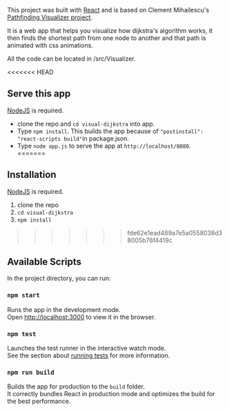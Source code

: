 This project was built with [React](https://reactjs.org/) and is based on Clement Mihailescu's [Pathfinding Visualizer project](https://github.com/clementmihailescu/Pathfinding-Visualizer-Tutorial).

It is a web app that helps you visualize how dijkstra's algorithm works, it then finds the shortest path from one node to another and that path is animated with css animations.

All the code can be located in /src/Visualizer.

<<<<<<< HEAD
## Serve this app
[NodeJS](https://nodejs.org/) is required. <br />
- clone the repo and `cd visual-dijkstra` into app.
- Type `npm install`. This builds the app because of `"postinstall": "react-scripts build"`in package.json.
- Type `node app.js` to serve the app at `http://localhost/8080`.  
=======
## Installation
[NodeJS](https://nodejs.org/) is required. <br />
1. clone the repo
2. `cd visual-dijkstra`
3. `npm install`
>>>>>>> fde62e1ead489a7e5a0558038d38005b76f4419c

## Available Scripts

In the project directory, you can run:

### `npm start`

Runs the app in the development mode.<br />
Open [http://localhost:3000](http://localhost:3000) to view it in the browser.

### `npm test`

Launches the test runner in the interactive watch mode.<br />
See the section about [running tests](https://facebook.github.io/create-react-app/docs/running-tests) for more information.

### `npm run build`

Builds the app for production to the `build` folder.<br />
It correctly bundles React in production mode and optimizes the build for the best performance.

